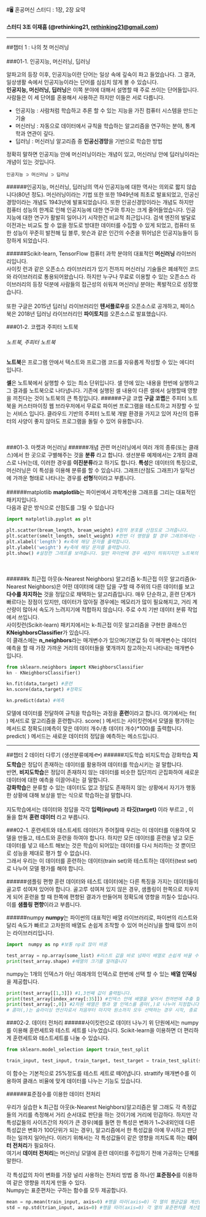 #🖥️ 혼공머신 스터디 : 1장, 2장 요약
#### 스터디 3조 이재흠 (@rethinking21, rethinking21@gmail.com)

***
##챕터 1 :  나의 첫 머신러닝 <br><br>
###01-1. 인공지능, 머신러닝, 딥러닝

알파고의 등장 이후, 인공지능이란 단어는 일상 속에 깊숙이 파고 들었습나다. 그 결과, 일상생활 속에서 인공지능이라는 단어를 심심치 않게 볼 수 있습니다.<br>
**인공지능, 머신러닝, 딥러닝**은 이쪽 분야에 대해서 설명할 때 주로 쓰이는 단어들입니다. 사람들은 이 세 단어를 혼용해서 사용하곤 하지만 이들은 서로 다릅니다.

- 인공지능 : 사람처럼 학습하고 추론 할 수 있는 지능을 가진 컴퓨터 시스템을 만드는 기술
- 머신러닝 : 자동으로 데이터에서 규칙을 학습하는 알고리즘을 연구하는 분야, 통계학과 연관이 깊다.
- 딥러닝 : 머신러닝 알고리즘 중 **인공신경망**을 기반으로 학습한 방법

정확히 말하면 인공지능 안에 머신러닝이라는 개념이 있고, 머신러닝 안에 딥러닝이라는 개념이 있는 것입니다.

    인공지능 ⊃ 머신러닝 ⊃ 딥러닝


######인공지능, 머신러닝, 딥러닝의 역사
인공지능에 대한 역사는 의외로 짧지 않습니다(80년 정도). 머신러닝이라는 기법 또한 또한 1949년에 최초로 발표되었고, 인공신경망이라는 개념도 1943년에 발표되었습니다. 또한 인공신경망이라는 개념도 하지만 컴퓨터 성능의 한계로 인해 인공지능에 대한 연구와 투자는 크게 줄어들었습니다.
인공지능에 대한 연구가 활발히 일어나기 시작한건 비교적 최근입니다. 검색 엔진의 발달로 이전과는 비교도 할 수 없을 정도로 방대한 데이터를 수집할 수 있게 되었고, 컴퓨터 또한 성능이 꾸준히 발전해 딥 블루, 왓슨과 같은 인간의 수준을 뛰어넘은 인공지능들이 등장하게 되었습니다.
<br>

######Scikit-learn, TensorFlow
컴퓨터 과학 분야의 대표적인 **머신러닝** 라이브러리입니다.<br>
사이킷 런과 같은 오픈소스 라이브러리가 있기 전까지 머신러닝 기술들은 폐쇄적인 코드와 라이브러리로 통용되어왔습니다. 하지만 누구나 무료로 이용할 수 있는 오픈소스 라이브러리의 등장 덕분에 사람들의 접근성의 쉬워져 머신러닝 분야는 폭발적으로 성장했습니다.
<br><br>또한 구글은 2015년 딥러닝 라이브러리인 **텐서플로우**를 오픈소스로 공개하고, 페이스북은 2018년 딥러닝 라이브러리인 **파이토치**를 오픈소스로 발표했습니다.



###01-2. 코랩과 주피터 노트북
###### 노트북, 주피터 노트북
**노트북**은 프로그램 안에서 텍스트와 프로그램 코드를 자유롭게 작성할 수 있는 에디터 입니다.

**셀**은 노트북에서 실행할 수 있는 최소 단위입니다. 셀 안에 있는 내용을 한번에 실행하고 그 결과를 노트북으로 나타냅니다. 기존에 실행된 셀 내용이 다른 셀에서 실행할때 영향을 끼친다는 것이 노트북의 큰 특징입니다.
######구글 코랩
**구글 코랩**은 주피터 노트북을 커스터마이징 웹 브라우저에서 무료로 파이썬 프로그램을 테스트하고 저장할 수 있는 서비스 입니다. 클라우드 기반의 주피터 노트북 개발 환경을 가지고 있어 자신의 컴퓨터의 사양이 좋지 않아도 프로그램을 돌릴 수 있어 유용합니다. 

<br><br>
###01-3. 마켓과 머신러닝
######개념 관련
머신러닝에서 여러 개의 종류(또는 클래스)에서 한 곳으로 구별해주는 것을 **분류** 라고 합니다. 생선분류 예제에서는 2개의 클래스로 나뉘는데, 이러한 경우를 **이진분류**라고 하기도 합니다.
**특성**은 데이터의 특징으로, 머신러닝은 이 특성을 이용해 분류를 할 수 있습니다. 그래프(산점도 그래프)가 일직선에 가까운 형태로 나타나는 경우를 **선형**적이라고 부릅니다.
<br><br>
######matplotlib
**matplotlib**는 파이썬에서 과학계산용 그래프를 그리는 대표적인 패키지입니다. 
<br>다음과 같은 방식으로 산점도를 그릴 수 있습니다
```python
import matplotlib.pyplot as plt

plt.scatter(bream_length, bream_weight) #점의 분포를 산점도로 그려줍니다.
plt.scatter(smelt_length, smelt_weight) #한번 더 명령을 할 경우 그래프에서는 각각 다른 색깔로 산점도를 표시해줍니다.
plt.xlabel('length') #x축에 해당 문자를 출력합니다.
plt.ylabel('weight') #y축에 해당 문자를 출력합니다.
plt.show() #설정한 그래프를 보여줍니다. 일반 파이썬에 경우 새창이 띄워지지만 노트북의 경우 셀 밑에 그래프가 표시됩니다.
```
<br><br>
######k 최근접 아웃(k-Nearest Neighbors) 알고리즘
k-최근접 이웃 알고리즘(k-Nearest Neighbors)은 어떤 데이터에 대한 답을 구할 때 주위의 다른 데이터를 보고 **다수를 차지하는** 것을 정답으로 채택하는 알고리즘입니다. 
매우 단순하고, 훈련 단계가 빠르다는 장점이 있지만, 데이터가 많아질 경우에는 메모리가 많이 필요해지고, 거리 계산량이 많아서 속도가 느려지기에 적합하지 않습니다. 주로 수치 기반 데이터 분류 작업에서 쓰입니다.
<br>사이킷런(Scikit-learn) 패키지에서는 k-최근접 이웃 알고리즘을 구현한 클래스인 **KNeighborsClassifier**가 있습니다.
<br>이 클래스에는 **n_neighbors**라는 매개변수가 있으며(기본값 5) 이 매개변수는 데이터 예측을 할 때 가장 가까운 거리의 데이터들을 몇개까지 참고하는지 나타내는 매개변수 입니다.

```python
from sklearn.neighbors import KNeighborsClassifier
kn - KNeighborsClassifier()

kn.fit(data,target) #훈련
kn.score(data,target) #정확도

kn.predict(data) #예측
```
모델에 데이터를 전달하여 규칙을 학습하는 과정을 **훈련**이라고 합니다. 여기에서는 fit( ) 메서드로 알고리즘을 훈련합니다.
score( ) 메서드는 사이킷런에서 모델을 평가하는 메서드로 정확도((예측이 맞은 데이터 개수/총 데이터 개수)*100)를 출력합니다.
predict( ) 메서드는 새로운 데이터의 정답을 예측하는 메소드입니다.

***
##챕터 2 데이터 다루기  (생선분류예제🐟)
######지도학습 비지도학습 강화학습
**지도학습**은 정답이 존재하는 데이터를 활용하여 데이터를 학습시키는 걸 말합니다. 
<br>반면, **비지도학습**은 정답이 존재하지 않는 데이터를 비슷한 집단끼리 군집화하여 새로운 데이터에 대한 예측을 이끌어내는 걸 말합니다.
<br>**강화학습**은 분류할 수 있는 데이터도 없고 정답도 존재하지 않는 상황에서 자기가 행동한 상황에 대해 보상을 받는 식으로 학습하는걸 말합니다.
<br><br>지도학습에서는 데이터와 정답을 각각 **입력(input)** 과 **타깃(target)** 이라 부르고 , 이 둘을 합쳐 **훈련 데이터** 라고 부릅니다.

###02-1. 훈련세트와 테스트세트
데이터가 주어질때 우리는 이 데이터를 이용하여 모델을 만들고, 테스트와 훈련을 하여야 합니다. 
하지만 모든 데이터를 훈련을 넣고 모든 데이터를 넣고 테스트 해보는 것은 학습이 되어있는 데이터를 다시 처리하는 것 뿐이므로 성능을 제대로 평가 할 수 없습니다. 
<br>그래서 우리는 이 데이터를 훈련하는 데이터(train set)와 테스트하는 데이터(test set)로 나누어 모델 평가를 해야 합니다.

######샘플링 편향
훈련 데이터와 테스트 데이터에는 다른 특징을 가지는 데이터들이 골고루 섞여져 있어야 합니다. 
골고루 섞여져 있지 않은 경우, 샘플링이 한쪽으로 치우치게 되어 훈련을 할 때 한쪽에 편향된 결과가 만들어져 정확도에 영향을 끼칠수 있습니다. 이를 **샘플링 편향**이라고 부릅니다.

######numpy
**numpy**는 파이썬의 대표적인 배열 라이브러리로, 파이썬의 리스트와 달리 속도가 빠르고 고차원의 배열도 손쉽게 조작할 수 있어 머신러닝을 할때 많이 쓰이는 라이브러리입니다.

```python
import  numpy as np #보통 np로 많이 바꿈

test_array = np.array(some_list) #리스트 값을 바로 넘파이 배열로 손쉽게 바꿀 수 있습니다.
print(test_array.shape) #배열의 크기를 알려줍니다
```
numpy는 1개의 인덱스가 아닌 여래개의 인덱스로 한번에 선택 할 수 있는 **배열 인덱싱**을 제공합니다.

```python
print(test_array[[1,3]]) #1,3번째 값이 출력됩니다.
print(test_array[index_array[:35]]) #인덱스 안에 배열을 넣어서 한꺼번에 추출 할 수 있습니다.
print(test_array[:,0]) #2차원 배열은 행과 열 인덱스를 콤마(,)로 나누어 지정합니다.
# 콤마(,)는 슬라이싱 연산자로서 처음부터 마지막 원소까지 모두 선택하는 경우 시작, 종료 인덱스를 생략 할 수 있습니다.
```

###02-2. 데이터 전처리 
######사이킷런으로 데이터 나누기 
위 단원에서는 numpy를 이용해 훈련세트와 테스트 세트를 나누었습니다. Scikit-learn을 이용하면 더 편리하게 훈련세트와 테스트세트를 나눌 수 있습니다.

```python
from sklearn.model_selection import train_test_split

train_input, test_input, train_target, test_target = train_test_split(some_data, some_target, random_state=42)
```
이 함수는 기본적으로 25%정도를 테스트 세트로 떼어냅니다. strattify 매개변수를 이용하여 클래스 비율에 맞게 데이터를 나누는 기능도 있습니다.

######표준점수를 이용한 데이터 전처리

우리가 실습한 k 최근접 아웃(k-Nearest Neighbors)알고리즘은 말 그래도 각 측정값들의 거리를 측정해서 거리 순서대로 판단을 하는 것이기에 거리에 민감하다.
하지만 각 특성값들의 사이즈간의 차이가 큰 경우(예를 들면 한 특성은 변화가 1~2내외인데 다른 특성값은 변화가 100단위가 되는 경우), 알고리즘에서 한 특성값을 아예 무시하고 판단하는 일까지 일어난다.
이러기 위해서는 각 특성값들이 같은 영향을 끼치도록 하는 **데이터 전처리**가 필요하다.
<br>여기서 **데이터 전처리**는 머신러닝 모델에 훈련 데이터를 주입하기 전애 가공하는 단꼐를 말한다.
<br><br>각 특성값의 차이 변화를 가장 널리 사용하는 전처리 방법 중 하나인 **표준점수**를 이용하여 같은 영향을 끼치게 만들 수 있다.
<br>Numpy는 표준편차는 구하는 함수를 모두 제공합니다.
````python
mean = np.mean(train_input, axis=0) #행을 따라(axis=0) 각 열의 평균값을 계산합니다.
std = np.std(trian_input, axis=0) #행을 따라(axis=0) 각 열의 표준편차를 계산합니다.
````